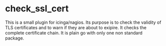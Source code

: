 check_ssl_cert
==============

This is a small plugin for icinga/nagios. Its purpose is to check the
validity of TLS certificates and to warn if they are about to exipire.
It checks the complete certificate chain. It is plain go with only
one non standard package.

